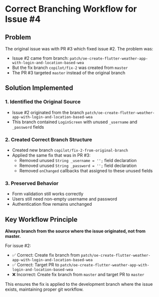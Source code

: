 # Correct Branching Workflow for Issue #4

## Problem
The original issue was with PR #3 which fixed issue #2. The problem was:
- Issue #2 came from branch: `patch/oe-create-flutter-weather-app-with-login-and-location-based-wea`
- But the fix branch `copilot/fix-2` was created from `master`
- The PR #3 targeted `master` instead of the original branch

## Solution Implemented

### 1. Identified the Original Source
- Issue #2 originated from the branch `patch/oe-create-flutter-weather-app-with-login-and-location-based-wea`
- This branch contained `LoginScreen` with unused `_username` and `_password` fields

### 2. Created Correct Branch Structure
- Created new branch `copilot/fix-2-from-original-branch` 
- Applied the same fix that was in PR #3:
  - Removed unused `String _username = '';` field declaration
  - Removed unused `String _password = '';` field declaration  
  - Removed `onChanged` callbacks that assigned to these unused fields

### 3. Preserved Behavior
- Form validation still works correctly
- Users still need non-empty username and password
- Authentication flow remains unchanged

## Key Workflow Principle

**Always branch from the source where the issue originated, not from master.**

For issue #2:
- ✅ Correct: Create fix branch from `patch/oe-create-flutter-weather-app-with-login-and-location-based-wea`
- ✅ Correct: Target PR to `patch/oe-create-flutter-weather-app-with-login-and-location-based-wea`
- ❌ Incorrect: Create fix branch from `master` and target PR to `master`

This ensures the fix is applied to the development branch where the issue exists, maintaining proper git workflow.